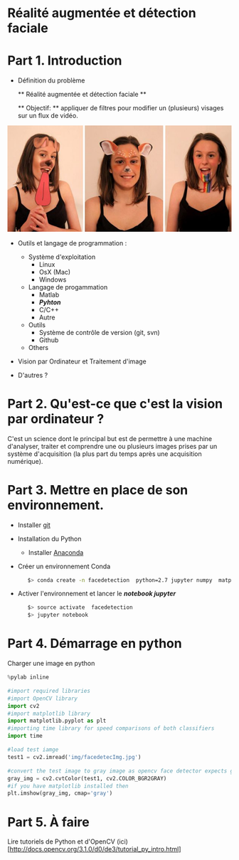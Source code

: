 Réalité augmentée et détection faciale
==================================================


# Part 1. Introduction

* Définition du problème

  ** Réalité augmentée et détection faciale **

  ** Objectif: ** appliquer de filtres pour modifier un (plusieurs) visages 
  sur un flux de vidéo.
  

<img src="./img/faces.jpg" />

* Outils et langage de programmation :
  
  + Système d'exploitation
    - Linux
    - OsX (Mac)
    - Windows
  + Langage de progammation
    - Matlab
    - ***Pyhton***
    - C/C++
    - Autre
  + Outils
    - Système de contrôle de version (git, svn)
    - Github
  + Others

* Vision par Ordinateur et Traitement d'image

* D'autres ?

# Part 2. Qu'est-ce que c'est la vision par ordinateur ?
C'est un science dont le principal but est de permettre à une machine 
d'analyser, traiter et comprendre une ou plusieurs images prises par un système 
d'acquisition (la plus part du temps après une acquisition numérique).


# Part 3. Mettre en place de son environnement.

 * Installer [git](https://git-scm.com/download/) 
   
 * Installation du Python
   - Installer [Anaconda](https://www.anaconda.com/download/)

 * Créer un environnement Conda
 
   ```bash
      $> conda create -n facedetection  python=2.7 jupyter numpy  matplotlib opencv
   ```

 * Activer l'environnement et lancer le ***notebook jupyter***

   ```bash
      $> source activate  facedetection
      $> jupyter notebook
   ```


# Part 4. Démarrage  en python

Charger une image en python

```python
%pylab inline
```

```python
#import required libraries 
#import OpenCV library
import cv2
#import matplotlib library
import matplotlib.pyplot as plt
#importing time library for speed comparisons of both classifiers
import time 
```


```python
#load test iamge
test1 = cv2.imread('img/facedetecImg.jpg')
```

```python
#convert the test image to gray image as opencv face detector expects gray images 
gray_img = cv2.cvtColor(test1, cv2.COLOR_BGR2GRAY)
#if you have matplotlib installed then  
plt.imshow(gray_img, cmap='gray')
```

# Part 5. À faire

Lire tutoriels de Python et d'OpenCV (ici)[http://docs.opencv.org/3.1.0/d0/de3/tutorial_py_intro.html]



